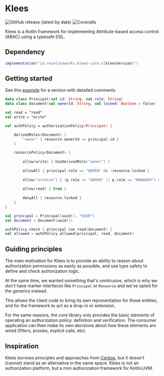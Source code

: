 # Klees
![GitHub release (latest by date)](https://img.shields.io/github/v/release/resoluteworks/klees)
![Coveralls](https://img.shields.io/coverallsCoverage/github/resoluteworks/klees)

Klees is a Kotlin framework for implementing Attribute-based access control (ABAC) using a typesafe DSL.

## Dependency
```groovy
implementation("io.resoluteworks:klees-core:${kleesVersion}")
```

## Getting started

 See this [example](https://github.com/resoluteworks/klees/blob/main/klees-core/src/test/kotlin/klees/Example.kt) for a version with detailed comments.

```kotlin
data class Principal(val id: String, val role: String)
data class Document(val ownerId: String, val locked: Boolean = false)

val read = "read"
val write = "write"

val authPolicy = authorizationPolicy<Principal> {

    derivedRoles<Document> {
        "owner" { resource.ownerId == principal.id }
    }

    resourcePolicy<Document> {
        
        allow(write) { hasDerivedRole("owner") }
        
        allowAll { principal.role == "ADMIN" && !resource.locked }
        
        allow("archive") { (p.role == "ADMIN" || p.role == "MANAGER") && !r.locked }
        
        allow(read) { true }
        
        denyAll { resource.locked }
    }
}

val principal = Principal(uuid(), "USER")
val document = Document(uuid())

authPolicy.check { principal can read(document) }
val allowed = authPolicy.allowed(principal, read, document)
```

## Guiding principles
The main motivation for Klees is to provide an ability to reason about authorization permissions as easily as possible, and use type safety
to define and check authorization logic.

At the same time, we wanted something that's unintrusive, which is why we don't have marker interfaces like
`Principal` or `Resource` and we've opted for the generics instead.

This allows the client code to bring its own representation for these entities, and for the framework to act as a drop-in or extension.

For the same reasons, the core library only provides the basic elements of operating an authorization policy: definition and verification.
The consumer application can then make its own decisions about how these elements are wired (filters, proxies, explicit calls, etc).

## Inspiration
Klees borrows principles and approaches from [Cerbos](https://www.cerbos.dev/), but it doesn't (cannot) stand as an alternative in the same space.
Klees is not an authorization platform, but a mini authorization framework for Kotlin/JVM.
